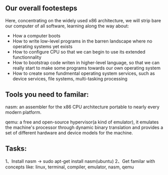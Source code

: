 ## Our overall footesteps
Here, concentrating on the widely used x86 architecture, we will strip bare our computer of all software, learning along the way about:
* How a computer boots
* How to write low-level programs in the barren landscape where no operating systems yet exists
* How to configure CPU so that we can begin to use its extended functionnality
* How to bootstrap code writen in higher-level language, so that we can really start to make some programs towards our own operating system
* How to create some fundmental operating system services, such as device services, file systems, multi-tasking processing

## Tools you need to familar:
nasm: an assembler for the x86 CPU architecture portable to nearly every modern platform.

qemu: a free and open-source hypervisor(a kind of emulator), it emulates the machine's processor 
through dynamic binary translation and provides a set of different hardware and device models for
the machine.

## Tasks:
1、Install nasm -> sudo apt-get install nasm(ubuntu)
2、Get familar with concepts like: linux, terminal, compiler, emulator, nasm, qemu 
